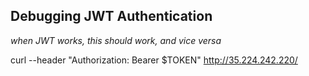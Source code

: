 ## Debugging JWT Authentication 


*when JWT works, this should work, and vice versa* 

curl --header "Authorization: Bearer $TOKEN" http://35.224.242.220/ 
